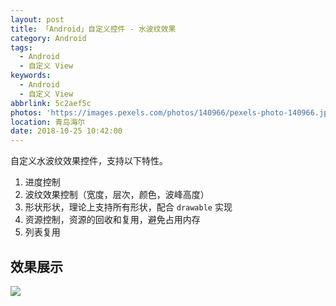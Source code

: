 ```yaml
---
layout: post
title: 「Android」自定义控件 - 水波纹效果
category: Android
tags:
  - Android
  - 自定义 View
keywords:
  - Android
  - 自定义 View
abbrlink: 5c2aef5c
photos: 'https://images.pexels.com/photos/140966/pexels-photo-140966.jpeg?auto=compress&cs=tinysrgb&dpr=2&h=350'
location: 青岛海尔
date: 2018-10-25 10:42:00
---
```


自定义水波纹效果控件，支持以下特性。

1. 进度控制
2. 波纹效果控制（宽度，层次，颜色，波峰高度）
3. 形状形状，理论上支持所有形状，配合 `drawable` 实现
4. 资源控制，资源的回收和复用，避免占用内存
5. 列表复用

 <!--more-->

## 效果展示

![](http://cdn1.showjoy.com/shop/images/20181025/2TSSQE8Y1HH2RAEMQBLA1540435182348.gif)


